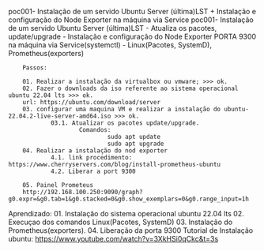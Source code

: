 poc001- Instalação de um servido Ubuntu Server (última)LST + Instalação e configuração do Node Exporter na máquina via Service
poc001- Instalação de um servido Ubuntu Server (última)LST
        - Atualiza os pacotes, update/upgrade
        - Instalação e configuração do Node Exporter PORTA 9300 na máquina via Service(systemctl)
        - Linux(Pacotes, SystemD), Prometheus(exporters)

        Passos:

        01. Realizar a instalação da virtualbox ou vmware; >>> ok.
        02. Fazer o downloads da iso referente ao sistema operacional ubuntu 22.04 lts >>> ok.
        url: https://ubuntu.com/download/server
        03. configurar uma maquina VM e realizar a instalação do ubuntu-22.04.2-live-server-amd64.iso >>> ok.
                03.1. Atualizar os pacotes update/upgrade.                
                        Comandos:
                                sudo apt update
                                sudo apt upgrade
        04. Realizar a instalação do nod exporter
                4.1. link procedimento: https://www.cherryservers.com/blog/install-prometheus-ubuntu
                4.2. Liberar a port 9300

        05. Painel Prometeus
        http://192.168.100.250:9090/graph?g0.expr=&g0.tab=1&g0.stacked=0&g0.show_exemplars=0&g0.range_input=1h


Aprendizado: 
        01. Instalação do sistema operacional ubuntu 22.04 lts
        02. Execuçao dos comandos Linux(Pacotes, SystemD)
        03. Instalação do Prometheus(exporters).
        04. Liberação da porta 9300
Tutorial de Instalação ubuntu: https://www.youtube.com/watch?v=3XkHSi0qCkc&t=3s
